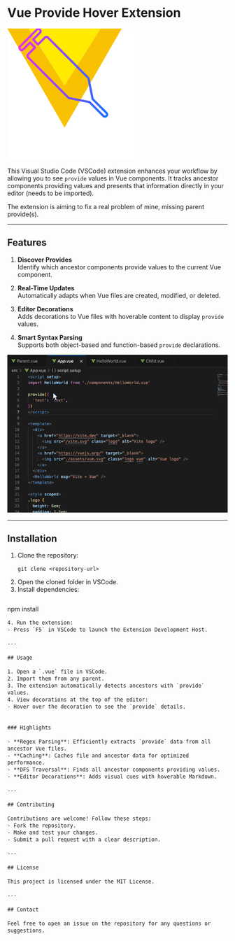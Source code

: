 # Vue Provide Hover Extension

![Extension Icon](assets/icon.png)

This Visual Studio Code (VSCode) extension enhances your workflow by allowing you to see `provide` values in Vue components. It tracks ancestor components providing values and presents that information directly in your editor (needs to be imported).

The extension is aiming to fix a real problem of mine, missing parent provide(s).

---

## Features

1. **Discover Provides**  
   Identify which ancestor components provide values to the current Vue component.

2. **Real-Time Updates**  
   Automatically adapts when Vue files are created, modified, or deleted.

3. **Editor Decorations**  
   Adds decorations to Vue files with hoverable content to display `provide` values.

4. **Smart Syntax Parsing**  
   Supports both object-based and function-based `provide` declarations.

![Functionality Gif](assets/functionality.gif)

---

## Installation

1. Clone the repository:
   ```shell
   git clone <repository-url>
   ```
2. Open the cloned folder in VSCode.
3. Install dependencies:
   ```shell
npm install
   ```
4. Run the extension:
   - Press `F5` in VSCode to launch the Extension Development Host.

---

## Usage

1. Open a `.vue` file in VSCode.
2. Import them from any parent.
3. The extension automatically detects ancestors with `provide` values.
4. View decorations at the top of the editor:
   - Hover over the decoration to see the `provide` details.


### Highlights

- **Regex Parsing**: Efficiently extracts `provide` data from all ancestor Vue files.
- **Caching**: Caches file and ancestor data for optimized performance.
- **DFS Traversal**: Finds all ancestor components providing values.
- **Editor Decorations**: Adds visual cues with hoverable Markdown.

---

## Contributing

Contributions are welcome! Follow these steps:  
- Fork the repository.  
- Make and test your changes.  
- Submit a pull request with a clear description.

---

## License

This project is licensed under the MIT License.

---

## Contact

Feel free to open an issue on the repository for any questions or suggestions.